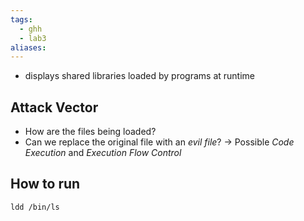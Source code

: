 ```yaml
---
tags:
  - ghh
  - lab3
aliases:
---
```


- displays shared libraries loaded by programs at runtime

## Attack Vector
- How are the files being loaded?
- Can we replace the original file with an *evil file*?
-> Possible *Code Execution* and *Execution Flow Control*

## How to run
```terminal
ldd /bin/ls
```
